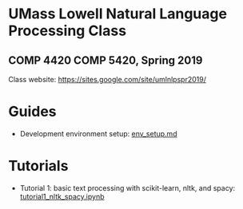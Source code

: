 # UMass Lowell Natural Language Processing Class
## COMP 4420 COMP 5420, Spring 2019
Class website: https://sites.google.com/site/umlnlpspr2019/

# Guides
 - Development environment setup: [env_setup.md](env_setup.md)
 
# Tutorials
 - Tutorial 1: basic text processing with scikit-learn, nltk, and spacy: [tutorial1_nltk_spacy.ipynb](tutorial1_nltk_spacy.ipynb)
  
